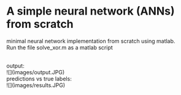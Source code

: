 # A simple neural network (ANNs) from scratch
minimal neural network implementation from scratch using matlab.<br/>
Run the file solve_xor.m as a matlab script

</br>
output:
</br>
![](images/output.JPG)
</br>
predictions vs true labels:
</br>
![](images/results.JPG)
